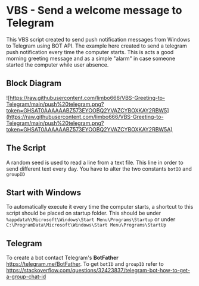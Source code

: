 # VBS -  Send a welcome message to Telegram
This VBS script created to send push notification messages from Windows to Telegram using  BOT API. 
The example here created to send a telegram push notification every time the computer starts. This is acts a good morning greeting message and as a simple "alarm" in case someone started the computer while user absence.

## Block Diagram
![https://raw.githubusercontent.com/limbo666/VBS-Greeting-to-Telegram/main/push%20telegram.png?token=GHSAT0AAAAAABZ573EYOOBQ2YVAZCYBOXKAY2RBW5](https://raw.githubusercontent.com/limbo666/VBS-Greeting-to-Telegram/main/push%20telegram.png?token=GHSAT0AAAAAABZ573EYOOBQ2YVAZCYBOXKAY2RBW5A)

## The Script
A random seed is used to read a line from a text file. This line  in order to send different text every day. 
You have to alter the two constants `botID` and `groupID` 

## Start with Windows
To automatically execute it every time the computer starts, a shortcut to this script should be placed on startup folder. This should be under  `%appdata%\Microsoft\Windows\Start Menu\Programs\Startup` or  under `C:\ProgramData\Microsoft\Windows\Start Menu\Programs\StartUp`

## Telegram
To create a bot contact Telegram's **BotFather** https://telegram.me/BotFather. 
To get `botID` and `groupID` refer to https://stackoverflow.com/questions/32423837/telegram-bot-how-to-get-a-group-chat-id
